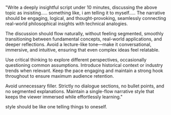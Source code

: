 
"Write a deeply insightful script under 10 minutes, discussing the above topic as  insisting..... something like, i am telling it to myself..... The narrative should be engaging, logical, and thought-provoking, seamlessly connecting real-world philosophical insights with technical analogies.

The discussion should flow naturally, without feeling segmented, smoothly transitioning between fundamental concepts, real-world applications, and deeper reflections. Avoid a lecture-like tone—make it conversational, immersive, and intuitive, ensuring that even complex ideas feel relatable.

Use critical thinking to explore different perspectives, occasionally questioning common assumptions. Introduce historical context or industry trends when relevant. Keep the pace engaging and maintain a strong hook throughout to ensure maximum audience retention.

Avoid unnecessary filler. Strictly no dialogue sections, no bullet points, and no segmented explanations. Maintain a single-flow narrative style that keeps the viewer immersed while effortlessly learning."



style should be like one telling things to oneself.
